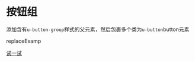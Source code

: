 # 按钮组

添加含有`u-button-group`样式的父元素，然后包裹多个类为`u-button`button元素


replaceExamp

[试一试](http://design.yyuap.com/dist/pages/webIDE/index.html#/demos/ui/buttongroup)
